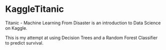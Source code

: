 # KaggleTitanic

Titanic - Machine Learning From Disaster is an introduction to Data Science on Kaggle. 

This is my attempt at using Decision Trees and a Random Forest Classifier to predict survival. 
